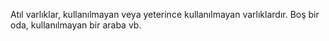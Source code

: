 Atıl varlıklar, kullanılmayan veya yeterince kullanılmayan varlıklardır. Boş bir oda, kullanılmayan bir araba vb.